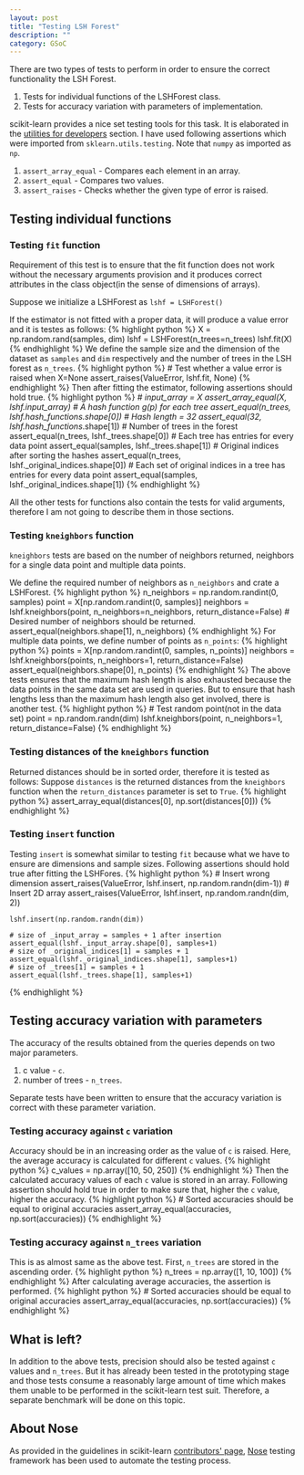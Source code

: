 ```yaml
---
layout: post
title: "Testing LSH Forest"
description: ""
category: GSoC
---
```

There are two types of tests to perform in order to ensure the correct functionality the LSH Forest.

1. Tests for individual functions of the LSHForest class.
2. Tests for accuracy variation with parameters of implementation.

scikit-learn provides a nice set testing tools for this task. It is elaborated in the [utilities for developers](http://scikit-learn.org/stable/developers/utilities.html) section. I have used following assertions which were imported from `sklearn.utils.testing`. Note that `numpy` as imported as `np`.

1. `assert_array_equal` - Compares each element in an array.
2. `assert_equal` - Compares two values.
3. `assert_raises` - Checks whether the given type of error is raised.

## Testing individual functions

### Testing `fit` function

Requirement of this test is to ensure that the fit function does not work without the necessary arguments provision and it produces correct attributes in the class object(in the sense of dimensions of arrays).

Suppose we initialize a LSHForest as `lshf = LSHForest()`

If the estimator is not fitted with a proper data, it will produce a value error and it is testes as follows:
{% highlight python %}
    X = np.random.rand(samples, dim)
    lshf = LSHForest(n_trees=n_trees)
    lshf.fit(X)
{% endhighlight %}
We define the sample size and the dimension of the dataset as `samples` and `dim` respectively and the number of trees in the LSH forest as `n_trees`.
{% highlight python %}
    # Test whether a value error is raised when X=None
    assert_raises(ValueError, lshf.fit, None)
{% endhighlight %}
Then after fitting the estimator, following assertions should hold true.
{% highlight python %}
    # _input_array = X
    assert_array_equal(X, lshf._input_array)
    # A hash function g(p) for each tree
    assert_equal(n_trees, lshf.hash_functions_.shape[0])
    # Hash length = 32
    assert_equal(32, lshf.hash_functions_.shape[1])
    # Number of trees in the forest
    assert_equal(n_trees, lshf._trees.shape[0])
    # Each tree has entries for every data point
    assert_equal(samples, lshf._trees.shape[1])
    # Original indices after sorting the hashes
    assert_equal(n_trees, lshf._original_indices.shape[0])
    # Each set of original indices in a tree has entries for every data point
    assert_equal(samples, lshf._original_indices.shape[1])
{% endhighlight %}

All the other tests for functions also contain the tests for valid arguments, therefore I am not going to describe them in those sections.

### Testing `kneighbors` function

`kneighbors` tests are based on the number of neighbors returned, neighbors for a single data point and multiple data points.

We define the required number of neighbors as `n_neighbors` and crate a LSHForest.
{% highlight python %}
    n_neighbors = np.random.randint(0, samples)
    point = X[np.random.randint(0, samples)]
    neighbors = lshf.kneighbors(point, n_neighbors=n_neighbors,
                                return_distance=False)
    # Desired number of neighbors should be returned.
    assert_equal(neighbors.shape[1], n_neighbors)
{% endhighlight %}
For multiple data points, we define number of points as `n_points`:
{% highlight python %}
    points = X[np.random.randint(0, samples, n_points)]
    neighbors = lshf.kneighbors(points, n_neighbors=1,
                                return_distance=False)
    assert_equal(neighbors.shape[0], n_points)
{% endhighlight %}
The above tests ensures that the maximum hash length is also exhausted because the data points in the same data set are used in queries. But to ensure that hash lengths less than the maximum hash length also get involved, there is another test. 
{% highlight python %}
    # Test random point(not in the data set)
    point = np.random.randn(dim)
    lshf.kneighbors(point, n_neighbors=1,
                    return_distance=False)
{% endhighlight %}

### Testing distances of the `kneighbors` function

Returned distances should be in sorted order, therefore it is tested as follows:
Suppose `distances` is the returned distances from the `kneighbors` function when the `return_distances` parameter is set to `True`.
{% highlight python %}
    assert_array_equal(distances[0], np.sort(distances[0]))
{% endhighlight %}

### Testing `insert` function

Testing `insert` is somewhat similar to testing `fit` because what we have to ensure are dimensions and sample sizes. Following assertions should hold true after fitting the LSHFores.
{% highlight python %}
    # Insert wrong dimension
    assert_raises(ValueError, lshf.insert,
                  np.random.randn(dim-1))
    # Insert 2D array
    assert_raises(ValueError, lshf.insert,
                  np.random.randn(dim, 2))

    lshf.insert(np.random.randn(dim))

    # size of _input_array = samples + 1 after insertion
    assert_equal(lshf._input_array.shape[0], samples+1)
    # size of _original_indices[1] = samples + 1
    assert_equal(lshf._original_indices.shape[1], samples+1)
    # size of _trees[1] = samples + 1
    assert_equal(lshf._trees.shape[1], samples+1)
{% endhighlight %}

## Testing accuracy variation with parameters

The accuracy of the results obtained from the queries depends on two major parameters.

1. c value - `c`.
2. number of trees - `n_trees`.

Separate tests have been written to ensure that the accuracy variation is correct with these parameter variation.

### Testing accuracy against `c` variation

Accuracy should be in an increasing order as the value of `c` is raised. Here, the average accuracy is calculated for different `c` values. 
{% highlight python %}
    c_values = np.array([10, 50, 250])
{% endhighlight %}
Then the calculated accuracy values of each `c` value is stored in an array. Following assertion should hold true in order to make sure that, higher the `c` value, higher the accuracy.
{% highlight python %}
    # Sorted accuracies should be equal to original accuracies
    assert_array_equal(accuracies, np.sort(accuracies))
{% endhighlight %}

### Testing accuracy against `n_trees` variation

This is as almost same as the above test. First, `n_trees` are stored in the ascending order.
{% highlight python %}
    n_trees = np.array([1, 10, 100])
{% endhighlight %}
After calculating average accuracies, the assertion is performed.
{% highlight python %}
    # Sorted accuracies should be equal to original accuracies
    assert_array_equal(accuracies, np.sort(accuracies))
{% endhighlight %}

## What is left?

In addition to the above tests, precision should also be tested against `c` values and `n_trees`. But it has already been tested in the prototyping stage and those tests consume a reasonably large amount of time which makes them unable to be performed in the scikit-learn test suit. Therefore, a separate benchmark will be done on this topic.

## About Nose

As provided in the guidelines in scikit-learn [contributors' page](http://scikit-learn.org/stable/developers/), [Nose](http://nose.readthedocs.org/en/latest/index.html) testing framework has been used to automate the testing process.

